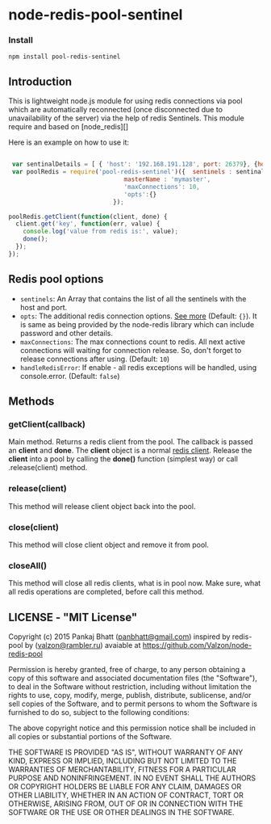 node-redis-pool-sentinel
===============

### Install

    npm install pool-redis-sentinel

## Introduction

This is lightweight node.js module for using redis connections via pool which are automatically reconnected (once disconnected due to unavailability of the server) via the help of redis Sentinels.
This module require and based on [node_redis][]

Here is an example on how to use it:

```js

 var sentinalDetails = [ { 'host': '192.168.191.128', port: 26379}, {host: '192.168.191.203', port: 26379} ] ;
 var poolRedis = require('pool-redis-sentinel')({  sentinels : sentinalDetails, 
                                masterName : 'mymaster',
                                'maxConnections': 10,
                                'opts':{}
                             }); 

poolRedis.getClient(function(client, done) {
  client.get('key', function(err, value) {
    console.log('value from redis is:', value);
    done();
  });
});
```

## Redis pool options

* `sentinels`: An Array that contains the list of all the sentinels with the host and port.
* `opts`: The additional redis connection options. [See more][] (Default: `{}`). It is same as being provided by the node-redis library which can include password and other details.
* `maxConnections`: The max connections count to redis. All next active connections will waiting for connection release. So, don't forget to release connections after using. (Default: `10`)
* `handleRedisError`: If enable - all redis exceptions will be handled, using console.error. (Default: `false`)

[See more]: https://github.com/mranney/node_redis#rediscreateclientport-host-options

## Methods

### getClient(callback)
Main method. Returns a redis client from the pool. The callback is passed an **client** and **done**. The **client** object is a normal [redis client][]. Release the **client** into a pool by calling the **done()** function (simplest way) or call .release(client) method.

### release(client)
This method will release client object back into the pool.

### close(client)
This method will close client object and remove it from pool.

### closeAll()
This method will close all redis clients, what is in pool now. Make sure, what all redis operations are completed, before call this method.

[redis client]: https://github.com/mranney/node_redis#usage

## LICENSE - "MIT License"


Copyright (c) 2015 Pankaj Bhatt (panbhatt@gmail.com) inspired by redis-pool by (valzon@rambler.ru) avaiable at https://github.com/Valzon/node-redis-pool 

Permission is hereby granted, free of charge, to any person
obtaining a copy of this software and associated documentation
files (the "Software"), to deal in the Software without
restriction, including without limitation the rights to use,
copy, modify, merge, publish, distribute, sublicense, and/or sell
copies of the Software, and to permit persons to whom the
Software is furnished to do so, subject to the following
conditions:

The above copyright notice and this permission notice shall be
included in all copies or substantial portions of the Software.

THE SOFTWARE IS PROVIDED "AS IS", WITHOUT WARRANTY OF ANY KIND,
EXPRESS OR IMPLIED, INCLUDING BUT NOT LIMITED TO THE WARRANTIES
OF MERCHANTABILITY, FITNESS FOR A PARTICULAR PURPOSE AND
NONINFRINGEMENT. IN NO EVENT SHALL THE AUTHORS OR COPYRIGHT
HOLDERS BE LIABLE FOR ANY CLAIM, DAMAGES OR OTHER LIABILITY,
WHETHER IN AN ACTION OF CONTRACT, TORT OR OTHERWISE, ARISING
FROM, OUT OF OR IN CONNECTION WITH THE SOFTWARE OR THE USE OR
OTHER DEALINGS IN THE SOFTWARE.
